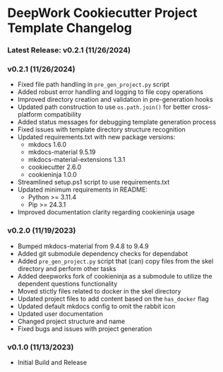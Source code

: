 # DeepWork Cookiecutter Project Template Changelog
### Latest Release: v0.2.1 (11/26/2024)

### v0.2.1 (11/26/2024)
- Fixed file path handling in `pre_gen_project.py` script
- Added robust error handling and logging to file copy operations
- Improved directory creation and validation in pre-generation hooks
- Updated path construction to use `os.path.join()` for better cross-platform compatibility
- Added status messages for debugging template generation process
- Fixed issues with template directory structure recognition
- Updated requirements.txt with new package versions:
  - mkdocs 1.6.0
  - mkdocs-material 9.5.19
  - mkdocs-material-extensions 1.3.1
  - cookiecutter 2.6.0
  - cookieninja 1.0.0
- Streamlined setup.ps1 script to use requirements.txt
- Updated minimum requirements in README:
  - Python >= 3.11.4
  - Pip >= 24.3.1
- Improved documentation clarity regarding cookieninja usage

### v0.2.0 (11/19/2023)
- Bumped mkdocs-material from 9.4.8 to 9.4.9
- Added git submodule dependency checks for dependabot
- Added `pre_gen_project.py` script that (can) copy files from the skel directory and perform other tasks
- Added deepworks fork of cookieninja as a submodule to utilize the dependent questions functionality
- Moved stictly files related to docker in the skel directory
- Updated project files to add content based on the `has_docker` flag
- Updated default mkdocs config to omit the rabbit icon
- Updated user documentation
- Changed project structure and name
- Fixed bugs and issues with project generation

### v0.1.0 (11/13/2023)
- Initial Build and Release